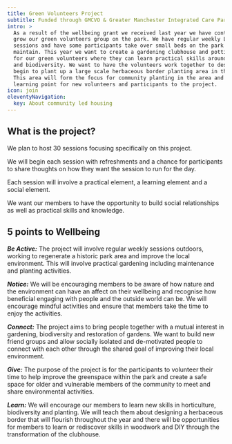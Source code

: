 ```yaml
---
title: Green Volunteers Project
subtitle: Funded through GMCVO & Greater Manchester Integrated Care Partnership
intro: >
  As a result of the wellbeing grant we received last year we have continued to
  grow our green volunteers group on the park. We have regular weekly Litterpick
  sessions and have some participants take over small beds on the park to
  maintain. This year we want to create a gardening clubhouse and potting shed
  for our green volunteers where they can learn practical skills around growing
  and biodiversity. We want to have the volunteers work together to design and
  begin to plant up a large scale herbaceous border planting area in the park.
  This area will form the focus for community planting in the area and become a
  learning point for new volunteers and participants to the project.
icon: join
eleventyNavigation:
  key: About community led housing
---
```

## What is the project?

We plan to host 30 sessions focusing specifically on this project.

We will begin each session with refreshments and a chance for participants to share thoughts on how they want the session to run for the day. 

Each session will involve a practical element, a learning element and a social element.

We want our members to have the opportunity to build social relationships as well as practical skills and knowledge.


## 5 points to Wellbeing

***Be Active:*** The project will involve regular weekly sessions outdoors, working to regenerate a historic park area and improve the local environment. This will involve practical gardening including maintenance and planting activities.

***Notice:*** We will be encouraging members to be aware of how nature and the environment can have an affect on their wellbeing and recognise how beneficial engaging with people and the outside world can be. We will encourage mindful activities and ensure that members take the time to enjoy the activities.

***Connect:*** The project aims to bring people together with a mutual interest in gardening, biodiversity and restoration of gardens. We want to build new friend groups and allow socially isolated and de-motivated people to connect with each other through the shared goal of improving their local environment.


***Give:*** The purpose of the project is for the participants to volunteer their time to help improve the greenspace within the park and create a safe space for older and vulnerable members of the community to meet and share environmental activities. 


***Learn:*** We will encourage our members to learn new skills in horticulture, biodiversity and planting. We will teach them about designing a herbaceous border that will flourish throughout the year and there will be opportunities for members to learn or rediscover skills in woodwork and DIY through the transformation of the clubhouse.